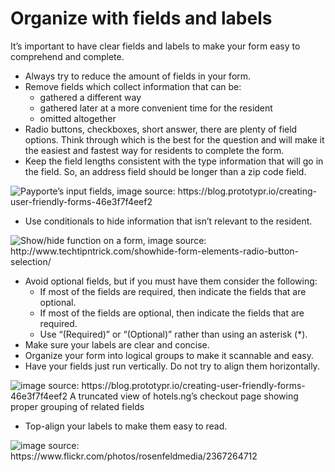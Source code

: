 # Organize with fields and labels

It’s important to have clear fields and labels to make your form easy to comprehend and complete.

* Always try to reduce the amount of fields in your form.
* Remove fields which collect information that can be:
  * gathered a different way
  * gathered later at a more convenient time for the resident
  * omitted altogether
* Radio buttons, checkboxes, short answer, there are plenty of field options. Think through which is the best for the question and will make it the easiest and fastest way for residents to complete the form. 
* Keep the field lengths consistent with the type information that will go in the field. So, an address field should be longer than a zip code field. 

![Payporte&#x2019;s input fields, image source: https://blog.prototypr.io/creating-user-friendly-forms-46e3f7f4eef2 ](https://lh4.googleusercontent.com/vbpekwxU2N7RIKhpOowAg47peE9cVc_Jvl_xTBSXHDBQzP_OXdRiO2hknEmE2NIt7sWdDX04H2qCYpXyHCFUhMJjnZ6ad0J7ubky2lKqRBPqPWU20tPn_N-hMCBqXAKLGT26SzCm)

* Use conditionals to hide information that isn’t relevant to the resident.

![Show/hide function on a form, image source: http://www.techtipntrick.com/showhide-form-elements-radio-button-selection/ ](https://lh3.googleusercontent.com/oFZnTvxiaS9qfh3s4EdKDJEyCIBqP5iMznoNDw1h3AAW9Ulf0kaLIOsmVa2zYrB9-jzLKPmzIkDpGCdFIwcxMfhsocRMZd4IajurCjPDE2fCGddhtn-BkDZxtw8fyp304tP5vDTq)

* Avoid optional fields, but if you must have them consider the following:
  * If most of the fields are required, then indicate the fields that are optional.
  * If most of the fields are optional, then indicate the fields that are required.
  * Use “\(Required\)” or “\(Optional\)” rather than using an asterisk \(\*\).
* Make sure your labels are clear and concise.
* Organize your form into logical groups to make it scannable and easy. 
* Have your fields just run vertically. Do not try to align them horizontally. 

![image source: https://blog.prototypr.io/creating-user-friendly-forms-46e3f7f4eef2 A truncated view of hotels.ng&#x2019;s checkout page showing proper grouping of related fields](https://lh3.googleusercontent.com/9C_m-cstf3XtoA1lPc5qSCCAhnN7jCkU9ZH21OCOL-J-xb_-9C-AAyFwSsMXb6Lu7tEzeaURCovDrXRJQSJzBMI0CjtVwGNRw9ot3SDU0QPyHLhgWBYNdjmbBePQAGuHJ_SsdaGw)

* Top-align your labels to make them easy to read. 

![image source: https://www.flickr.com/photos/rosenfeldmedia/2367264712 ](https://lh4.googleusercontent.com/bLCrN40egF0YxBlAVA3Z6WR35iloRxPtxKFlxoG2LPauUbzxm0RqQ-13bQXNnisJcPkH3B-A2KxPiE_jaXpGDP_Btd4OOEMLXoQrQRy1glMJ1On1COLbACSmV1sg0El8E5Fg4BqL)

